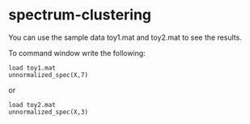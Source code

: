 # spectrum-clustering

You can use the sample data toy1.mat and toy2.mat to see the results.

To command window write the following:
```
load toy1.mat 
unnormalized_spec(X,7) 
```

or

```
load toy2.mat 
unnormalized_spec(X,3) 
```
